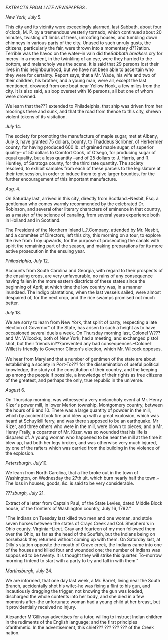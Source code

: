 *EXTRACTS FROM LATE NEWSPAPERS* .*New York, July*  5. This city and its vicinity were exceedingly alarmed, last Sabbath, about four o'clock, M. P. by a tremendous westerly tornado, which continued about 20 minutes, twisting off limbs of trees, unroofing houses, and tumbling down chimneys in various parts of the city. Unused to such unruly gusts, the citizens, particularly the fair, were thrown into a momentary d???ation. Terrible was the havoc on the water–in vain did the*Sabbath breakers*  cry for mercy–in a moment, in the twinkling of an eye, were they hurried to the bottom, and melancholy was the scene. It is said that 29 persons lost their lives in this neighbourhood, but we have not been able to ascertain who they were for certainty. Report says, that a Mr. Wade, his wife and two of their children, his brother, and a young man, were all, except the last mentioned, drowned from one boat near Yellow Hook, a few miles from the city. It is also said, a sloop overset with 16 persons, all but one of whom were drowned. We learn that the??? extended to Philadelphia, that ship was driven from her moorings there and sunk, and that the road from thence to this city, shrewn violent tokens of its visitation.*July*  14. The society for promoting the manufacture of maple sugar, met at Albany, July 3, have granted 75 dollars, bounty, to Thaddeus Scribner, of Herkermer county, for having produced 600 lb. of grained maple sugar, of superior quality– of 50 dollars to Comfort Cook, of Otsego, for producing sugar of equal quality, but a less quantity –and of 25 dollars to J. Harris, and R. Huntley, of Saratoga county, for the third rate quantity. The society resolved, to exhibit samples from each of these parcels to the legislature at their text session, in order to induce them to give larger bounties, for the further encouragement of this important manufacture.*Aug.*  4. On Saturday last, arrived in this city, directly from Scotland.–Nesbit, Esq. a gentleman who comes warmly recommended by the celebrated Dr. Robinson, and several other literary characters of eminence in that country, as a master of the science of canaling, from several years experience both in Holland and in Scotland. The President of the Northern Inland L.?.Company, attended by Mr. Nesbit, and a commitee of Directors, left this city, this morning on a tour, to explore the rive from Troy upwards, for the purpose of prosecuting the canals with spirit the remaining part of the season, and making preparations for its more active prosecution in the ensuing year.*Philadelphia, July*  12. Accounts from South Carolina and Georgia, with regard to their prospects of the ensuing crops, are very unfavourable, no rains of any consequence having fallen in the more eastern disctricts of these states since the beginning of April; at which time the low country was, in a manner inundaed. The Indigo plantations, when the last vessels sailed, were almost despaired of, for the next crop, and the rice swamps promised not much better.*July*  18. We are sorry to learn from New York, that spirit of party, respecting a late election of Governor" of the State, has arisen to such a height as to have occasioned several duels a week. On Thursday morning last, Colonel W??? and Mr. Wilcocks, both of New York, had a meeting, and exchanged pistol shot, but their friends in???prevented any bad consequences.–Colonel Willet is friendly to Governor Clinton's election, which Mr. Wilcock opposes. We hear from Maryland that a number of gentlmen of the state are about establishing a society in Port-To??? for the dissemination of useful political knowledge, the study of the constitution of their country, and the keeping up among the people if possible, a knowledge of their rights as free citizens of the greatest, and perhaps the only, true republic in the universe.*August*  6. On Thursday morning, was witnessed a very melancholy event at Mr. Henry Kizer's power mill, in lower Merion township, Montgomery country, between the hours of 9 and 10. There was a large quantity of powder in the mill, which by accident took fire and blew up with a great explosion, which was heard at Schuylkill ferry, and was there supposed to be an earthquake. Mr Kizer, and three others who were in the mill, were blown to pieces; and a Mr. Henry Fraily, a copartner of Mr. Kizer, was so wounded that his life is dispared of. A young woman who happened to be near the mill at the time it blew up, had both her legs broken, and was otherwise very much injured, by one of the rafters which was carried from the building in the violence of the explosion.*Petersburgh, July*10. We learn from North Carolina, that a fire broke out in the town of Washington, on Wednesday the 27th ult. which burn nearly half the town.–The loss in houses, goods, &c. is said to be very considerable.*???sburgh, July*  21. Extract of a letter from Captain Paul, of the State Levies, dated Middle Block house, of the frontiers of Washington country, July 16, 1792.""The Indians on Tuesday last killed two men and one woman, and stole seven horses between the states of Crays Creek and Col. Shepherd's in Ohio county, Virginia.–Lieut. Gray and fourteen of my men followed them over the Ohio, as far as the head of the Soufish, but the Indians being on horseback they returned without coming up with them. On Saturday last, at Dilly's station opposite the mouth of Grave creek, the Indians came into one of the houses and killed four and wounded one; the number of Indians was suppos ed to be twenty. It is thought they will strike this quarter. To-morrow morning I intend to start with a party to try and fall in with them."*Martinsburgh, July*  24. We are informed, that one day last week, a Mr. Barret, living near the South Branch, accidentally shot his wife;–he was fixing a flint to his gun, and incautiously dragging the trigger, not knowing the gun was loaded, discharged the whole contents into her body, and she died in a few moments after–the unfortunate woman had a young child at her breast, but it providentially received no injury. Alexander M'Gillivray advertises for a tutor, willing to instruct Indian children in the rudiments of the English language; and the first principles ofarithmetic. In the advertisement, this chief??? ??? ??? ??? of the Creek nation.